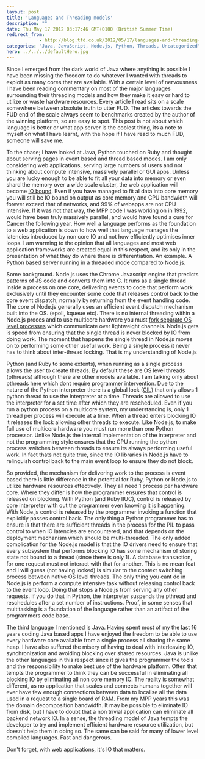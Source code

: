 ```yaml
---
layout: post
title: 'Languages and Threading models'
description: ""
date: Thu May 17 2012 03:17:46 GMT+0100 (British Summer Time)
redirect_from: 
            - http://blog.tfd.co.uk/2012/05/17/languages-and-threading-models/
categories: "Java, JavaScript, Node.js, Python, Threads, Uncategorized"
hero: ../../../defaultHero.jpg
---
```

Since I emerged from the dark world of Java where anything is possible I have been missing the freedom to do whatever I wanted with threads to exploit as many cores that are available. With a certain level of nervousness I have been reading commentary on most of the major languages surrounding their threading models and how they make it easy or hard to utilize or waste hardware resources. Every article I read sits on a scale somewhere between absolute truth to utter FUD. The articles towards the FUD end of the scale always seem to benchmarks created by the author of the winning platform, so are easy to spot. This post is not about which language is better or what app server is the coolest thing, its a note to myself on what I have learnt, with the hope if I have read to much FUD, someone will save me.

To the chase; I have looked at Java, Python touched on Ruby and thought about serving pages in event based and thread based modes. I am only considering web applications, serving large numbers of users and not thinking about compute intensive, massively parallel or GUI apps. Unless you are lucky enough to be able to fit all your data into memory or even shard the memory over a wide scale cluster, the web application will become [IO bound](http://en.wikipedia.org/wiki/I/O_bound "I/O bound"). Even if you have managed to fit al data into core memory you will still be IO bound on output as core memory and CPU bandwidth will forever exceed that of networks, and 99% of webapps are not CPU intensive. If it was not that way, the MPP code I was working on in 1992, would have been truly massively parallel, and would have found a cure for Cancer the following year. How well a language performs as the foundation to a web application is down to how well that language manages the latencies introduced by non core IO and not how efficiently optimises inner loops. I am warming to the opinion that all languages and most web application frameworks are created equal in this respect, and its only in the presentation of what they do where there is differentiation. An example. A Python based server running in a threaded mode compared to [Node.js](http://en.wikipedia.org/wiki/Node.js "Node.js").

Some background. Node.js uses the Chrome Javascript engine that predicts patterns of JS code and converts them into C. It runs as a single thread inside a process on one core, delivering events to code that perform work exclusively until they encounter some code that releases control back to the core event dispatch, normally by returning from the event handling code. The core of Node.js generally uses an efficient event dispatch mechanism built into the OS. (epoll, kqueue etc). There is no internal threading within a Node.js proces and to use multicore hardware you must [fork separate OS level processes](http://nodejs.org/api/cluster.html) which communicate over lightweight channels. Node.js gets is speed from ensuring that the single thread is never blocked by IO from doing work. The moment that happens the single thread in Node.js moves on to performing some other useful work. Being a single process it never has to think about inter-thread locking. That is my understanding of Node.js

Python (and Ruby to some extents), when running as a single process allows the user to create threads. By default these are OS level threads (pthreads) although there are other models available. I am talking only about pthreads here which dont require programmer intervention. Due to the nature of the Python interpreter there is a global lock ([GIL](http://docs.python.org/c-api/init.html#threads)) that only allows 1 python thread to use the interpreter at a time. Threads are allowed to use the interpreter for a set time after which they are rescheduled. Even if you run a python process on a multicore system, my understanding is, only 1 thread per process will execute at a time. When a thread enters blocking IO it releases the lock allowing other threads to execute. Like Node.js, to make full use of multicore hardware you must run more than one Python processor. Unlike Node.js the internal implementation of the interpreter and not the programming style ensures that the CPU running the python process switches between threads to ensure its always performing useful work. In fact thats not quite true, since the IO libraries in Node.js have to relinquish control back to the main event loop to ensure they do not block.

So provided, the mechanism for delivering work to the process is event based there is little difference in the potential for Ruby, Python or Node.js to utilize hardware resources effectively. They all need 1 process per hardware core. Where they differ is how the programmer ensures that control is released on blocking. With Python (and Ruby IIUC), control is released by core interpreter with out the programmer even knowing it is happening. With Node.js control is released by the programmer invoking a function that explicitly passes control back. The only thing a Python programmer has to ensure is that there are sufficient threads in the process for the PIL to pass control to when IO latencies are encountered, and that depends on the deployment mechanism which should be multi-threaded. The only added complication for the Node.js model is that the IO drivers need to ensure that every subsystem that performs blocking IO has some mechanism of storing state not bound to a thread (since there is only 1). A database transaction, for one request must not interact with that for another. This is no mean feat and I will guess (not having looked) is simular to the context switching process between native OS level threads. The only thing you cant do in Node.js is perform a compute intensive task without releasing control back to the event loop. Doing that stops a Node.js from serving any other requests. If you do that in Python, the interpreter suspends the pthread and reschedules after a set number of instructions. Proof, in some senses that multitasking is a foundation of the language rather than an artifact of the programmers code base.

The third language I mentioned is Java. Having spent most of my the last 16 years coding Java based apps I have enjoyed the freedom to be able to use every hardware core available from a single process all sharing the same heap. I have also suffered the misery of having to deal with interleaving IO, synchronization and avoiding blocking over shared resources. Java is unlike the other languages in this respect since it gives the programmer the tools and the responsibility to make best use of the hardware platform. Often that tempts the programmer to think they can be successful in eliminating all blocking IO by eliminating all non core memory IO. The reality is somewhat different, as no application that scales and connects humans together will ever have few enough connections between data to localise all the data used in a request to a single board of RAM. From my MPP years this was the domain decomposition bandwidth. It may be possible to eliminate IO from disk, but I have to doubt that a non trivial application can eliminate all backend network IO. In a sense, the threading model of Java tempts the developer to try and implement efficient hardware resource utilization, but doesn't help them in doing so. The same can be said for many of lower level compiled languages. Fast and dangerous.

Don't forget, with web applications, it's IO that matters.
